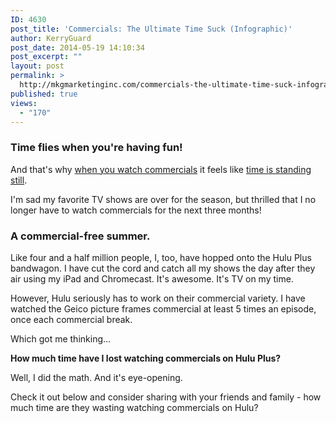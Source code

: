 ```yaml
---
ID: 4630
post_title: 'Commercials: The Ultimate Time Suck (Infographic)'
author: KerryGuard
post_date: 2014-05-19 14:10:34
post_excerpt: ""
layout: post
permalink: >
  http://mkgmarketinginc.com/commercials-the-ultimate-time-suck-infographic/
published: true
views:
  - "170"
---
```

<h3>Time flies when you're having fun!</h3>
<p>And that's why <u>when you watch commercials</u> it feels like <u>time is standing still</u>.</p>
<p>I'm sad my favorite TV shows are over for the season, but thrilled that I no longer have to watch commercials for the next three months!</p>

<h3>A commercial-free summer.</h3>
<!--more-->

<p>Like four and a half million people, I, too, have hopped onto the Hulu Plus bandwagon. I have cut the cord and catch all my shows the day after they air using my iPad and Chromecast. It's awesome. It's TV on my time.</p>

<p>However, Hulu seriously has to work on their commercial variety. I have watched the Geico picture frames commercial at least 5 times an episode, once each commercial break.</p>

<p>Which got me thinking...</p>

<p><strong>How much time have I lost watching commercials on Hulu Plus?</strong></p>

<p>Well, I did the math. And it's eye-opening.</p>

<p>Check it out below and consider sharing with your friends and family - how much time are they wasting watching commercials on Hulu?</p>

<div id="piktowrapper-embed">
    <div class="pikto-canvas-wrap">
        <div class="pikto-canvas"></div>
    </div>
</div>
<script>
    (function(d){
        var js, id="pikto-embed-js", ref=d.getElementsByTagName("script")[0];
        if (d.getElementById(id)) {return;}
        js=d.createElement("script"); js.id=id; js.async=true;
        js.src="https://magic.piktochart.com/assets/embedding/embed.js?UID=1987979-commercial-time-suck";
        ref.parentNode.insertBefore(js, ref);
    }(document));
</script>